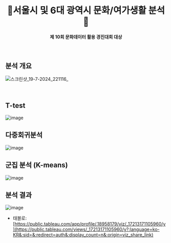 
<h1 align="center">  🧳서울시 및 6대 광역시 문화/여가생활 분석🧳  </h1>
<h4 align="center"> 제 10회 문화데이터 활용 경진대회 대상  </h4>
<br/>

## 분석 개요
![스크린샷_19-7-2024_221116_](https://github.com/user-attachments/assets/b22f994d-f34d-4b7d-a549-328216ac1d10)

<br/>

## T-test
![image](https://github.com/user-attachments/assets/9222076a-ea91-41d7-adb5-c51e4f8a47e5)


## 다중회귀분석
![image](https://github.com/user-attachments/assets/40156579-8309-496e-8637-9f491aa44506)


## 군집 분석 (K-means)
![image](https://github.com/user-attachments/assets/5b150dc3-4ab7-4efa-9e4a-a4e23e635a00)


## 분석 결과
![image](https://github.com/user-attachments/assets/4df83383-d563-4e18-8ce1-a196d97da3ee)
- 태블로: [https://public.tableau.com/app/profile/.18958179/viz/_17213171105960/y](https://public.tableau.com/views/_17213171105960/y?:language=ko-KR&:sid=&:redirect=auth&:display_count=n&:origin=viz_share_link)
